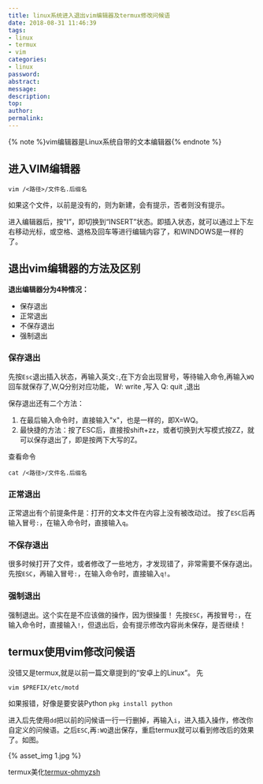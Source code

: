 ```yaml
---
title: linux系统进入退出vim编辑器及termux修改问候语
date: 2018-08-31 11:46:39
tags:
- linux
- termux
- vim
categories:
- linux
password:
abstract:
message:
description:
top:
author:
permalink:
---
```


{% note %}vim编辑器是Linux系统自带的文本编辑器{% endnote %}

## 进入VIM编辑器
```
vim /<路径>/文件名.后缀名
```
如果这个文件，以前是没有的，则为新建，会有提示，否者则没有提示。

 进入编辑器后，按"I”，即切换到“INSERT”状态。即插入状态，就可以通过上下左右移动光标，或空格、退格及回车等进行编辑内容了，和WINDOWS是一样的了。

## 退出vim编辑器的方法及区别

**退出编辑器分为4种情况：**
* 保存退出
* 正常退出
* 不保存退出
* 强制退出

### 保存退出
先按`Esc`退出插入状态，再输入英文`:`,在下方会出现冒号，等待输入命令,再输入`WQ`回车就保存了,W,Q分别对应功能，
W: write ,写入
Q: quit ,退出

保存退出还有二个方法：
1. 在最后输入命令时，直接输入"x"，也是一样的，即X=WQ。
2. 最快捷的方法：按了ESC后，直接按shift+zz，或者切换到大写模式按ZZ，就可以保存退出了，即是按两下大写的Z。

查看命令
```
cat /<路径>/文件名.后缀名
```
### 正常退出
正常退出有个前提条件是：打开的文本文件在内容上没有被改动过。
按了`ESC`后再输入冒号`:`，在输入命令时，直接输入`q`。

### 不保存退出
很多时候打开了文件，或者修改了一些地方，才发现错了，非常需要不保存退出。
先按`ESC`，再输入冒号`:`，在输入命令时，直接输入`q!`。

### 强制退出
强制退出。这个实在是不应该做的操作，因为很操蛋！
先按`ESC`，再按冒号`:`，在输入命令时，直接输入`!`，但退出后，会有提示修改内容尚未保存，是否继续！

## termux使用vim修改问候语

没错又是termux,就是以前一篇文章提到的“安卓上的Linux”。
先
```
vim $PREFIX/etc/motd
```
如果报错，好像是要安装Python `pkg install python`

进入后先使用`dd`把以前的问候语一行一行删掉，再输入`i`，进入插入操作，修改你自定义的问候语。之后`ESC`,再`:WQ`退出保存，重启termux就可以看到修改后的效果了。如图。

{% asset_img 1.jpg %}

termux美化[termux-ohmyzsh](https://github.com/Cabbagec/termux-ohmyzsh)